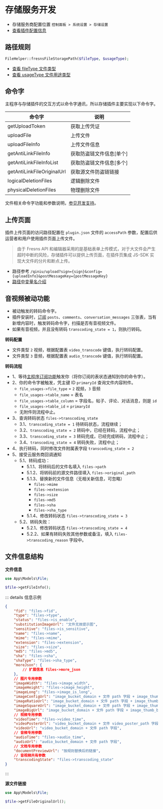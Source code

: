 # 存储服务开发

- 存储服务商配置位置 `控制面板 > 系统设置 > 存储设置`
- [查看插件配置信息](../../database/keyname/storage.md)

## 路径规则

```php
FileHelper::fresnsFileStoragePath($fileType, $usageType);
```

- [查看 fileType 文件类型](../../database/number.md#文件类型)
- [查看 usageType 文件用途类型](../../database/number.md#文件用途类型)

## 命令字

主程序与存储插件的交互方式以命令字通讯，所以存储插件主要实现以下命令字。

| 命令字 | 说明 |
| --- | --- |
| getUploadToken | 获取上传凭证 |
| uploadFile | 上传文件 |
| uploadFileInfo | 上传文件信息 |
| getAntiLinkFileInfo | 获取防盗链文件信息[单个] |
| getAntiLinkFileInfoList | 获取防盗链文件信息[多个] |
| getAntiLinkFileOriginalUrl | 获取源文件防盗链链接 |
| logicalDeletionFiles | 逻辑删除文件 |
| physicalDeletionFiles | 物理删除文件 |

文件相关命令字功能和参数说明，[参见开发支持](../../supports/cmd-word/file.md)。

## 上传页面

插件上传页面的访问路径配置在 `plugin.json` 文件的 `accessPath` 参数，配置后供运营者和用户使用插件页面上传文件。

> 由于 Fresns API 和编辑器采用的是基础表单上传模式，对于大文件会产生超时中断的风险，存储插件可以提供上传页面，在插件页集成 JS-SDK 实现大文件的分片和断点上传。

- 路径参考 `/qiniu/upload?sign={sign}&config={uploadInfo}&postMessageKey={postMessageKey}`
- [路径中变量名介绍](../callback/variables.md)

## 音视频被动功能

- 被动触发的转码命令字。
- 插件安装时，[订阅](functions.md) `posts`、`comments`、`conversation_messages` 三张表，当有新增内容时，触发转码命令字，扫描是否有音视频文件。
- 如果有音视频，并且没有转码 `transcoding_state = 1`，则执行转码。

**转码配置**

- 文件类型 `2` 视频，根据配置表 `video_transcode` 键值，执行转码配置。
- 文件类型 `3` 音频，根据配置表 `audio_transcode` 键值，执行转码配置。

**转码流程**

- 1、等待[主程序订阅功能](functions.md)触发你（将你订阅的表状态通知到你的命令字）。
- 2、你的命令字被触发，凭主键 ID `primaryId` 查询文件内容附件。
    - `file_usages->file_type` = `2` 视频，`3` 音频
    - `file_usages->table_name` = 表名
    - `file_usages->table_column` = 字段名，帖子、评论、对话消息，则是 `id`
    - `file_usages->table_id` = `primaryId`
    - 无附件则流程中止。
- 3、查询转码状态 `files->transcoding_state`
    - 3.1、`transcoding_state = 1` 待转码状态，流程继续；
    - 3.2、`transcoding_state = 2` 转码中，已经在转码，流程中止；
    - 3.3、`transcoding_state = 3` 转码完成，已经完成转码，流程中止；
    - 3.4、`transcoding_state = 4` 转码失败，流程中止；
- 4、执行转码，同时修改文件附属表字段 `transcoding_state = 2`
- 5、接受云服务商回调通知
    - 5.1、转码成功：
        - 5.1.1、将转码后的文件名填入 `files->path`
        - 5.1.2、将转码前的源文件路径填入 `files->original_path`
        - 5.1.3、替换新的文件信息（无相关新信息，可忽略）
            - `files->mime`
            - `files->extension`
            - `files->size`
            - `files->md5`
            - `files->sha`
            - `files->sha_type`
        - 5.1.4、修改转码状态 `files->transcoding_state = 3`
    - 5.2、转码失败：
        - 5.2.1、修改转码状态 `files->transcoding_state = 4`
        - 5.2.2、如果有转码失败其他参数或备注，填入 `files->transcoding_reason` 字段中。

## 文件信息结构

**文件信息**

```php
use App\Models\File;

$file->getFileInfo();
```

::: details 信息示例
```json
{
    "fid": "files->fid",
    "type": "files->type",
    "status": "files->is_enable",
    "substitutionImageUrl": "文件无效提示图",
    "sensitive": "files->is_sensitive",
    "name": "files->name",
    "mime": "files->mime",
    "extension": "files->extension",
    "size": "files->size",
    "md5": "files->md5",
    "sha": "files->sha",
    "shaType": "files->sha_type",
    "moreJson": {
        // 扩展信息 files->more_json
    },
    // 图片专用参数
    "imageWidth": "files->image_width",
    "imageHeight": "files->image_height",
    "imageLong": "files->image_is_long",
    "imageConfigUrl": "image_bucket_domain + 文件 path 字段 + image_thumb_config",
    "imageRatioUrl": "image_bucket_domain + 文件 path 字段 + image_thumb_ratio",
    "imageSquareUrl": "image_bucket_domain + 文件 path 字段 + image_thumb_square",
    "imageBigUrl": "image_bucket_domain + 文件 path 字段 + image_thumb_big",
    // 视频专用参数
    "videoTime": "files->video_time",
    "videoPosterUrl": "video_bucket_domain + 文件 video_poster_path 字段",
    "videoUrl": "video_bucket_domain + 文件 path 字段",
    // 音频专用参数
    "audioTime": "files->audio_time",
    "audioUrl": "audio_bucket_domain + 文件 path 字段",
    // 文档专用参数
    "documentPreviewUrl": "按规则替换后的链接",
    // 音视频共有参数
    "transcodingState": "files->transcoding_state"
}
```
:::

**源文件链接**

```php
use App\Models\File;

$file->getFileOriginalUrl();
```
